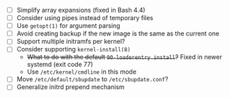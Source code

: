 - [ ] Simplify array expansions (fixed in Bash 4.4)
- [ ] Consider using pipes instead of temporary files
- [ ] Use `getopt(1)` for argument parsing
- [ ] Avoid creating backup if the new image is the same as the current one
- [ ] Support multiple initramfs per kernel?
- [ ] Consider supporting `kernel-install(8)`
  * ~~What to do with the default `90-loaderentry.install`?~~ Fixed in newer systemd (exit code 77)
  * Use `/etc/kernel/cmdline` in this mode
- [ ] Move `/etc/default/sbupdate` to `/etc/sbupdate.conf`?
- [ ] Generalize initrd prepend mechanism
